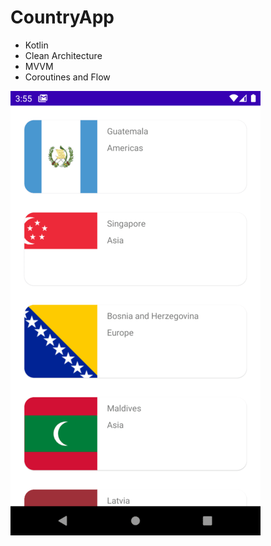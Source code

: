 # CountryApp


- Kotlin 
- Clean Architecture
- MVVM
- Coroutines and Flow


![screenshot](https://github.com/abdulkadirgun/CountriesAppXml/blob/master/Screenshot.png?raw=true)

